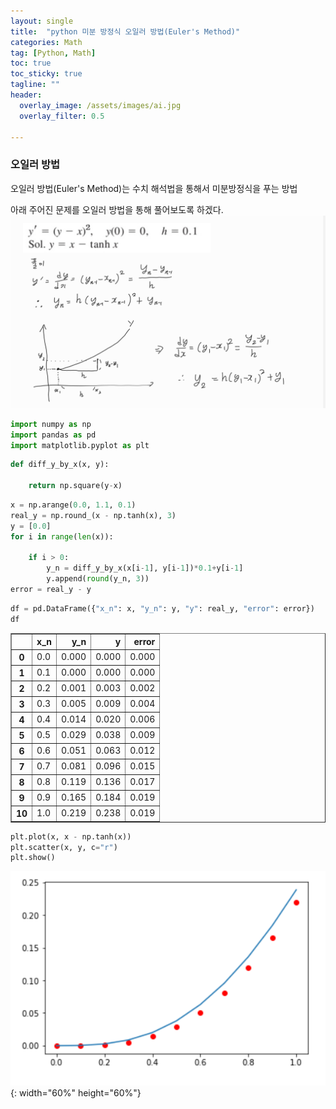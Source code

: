 ```yaml
---
layout: single
title:  "python 미분 방정식 오일러 방법(Euler's Method)"
categories: Math
tag: [Python, Math]
toc: true
toc_sticky: true
tagline: ""
header:
  overlay_image: /assets/images/ai.jpg
  overlay_filter: 0.5

---
```


### 오일러 방법
오일러 방법(Euler's Method)는 수치 해석법을 통해서 미분방정식을 푸는 방법

아래 주어진 문제를 오일러 방법을 통해 풀어보도록 하겠다.
![](https://github.com/skkumin/skkumin.github.io/blob/master/images/deeplearning/math1.jpg?raw=true)


```python
import numpy as np
import pandas as pd
import matplotlib.pyplot as plt
```


```python
def diff_y_by_x(x, y):
    
    return np.square(y-x)
```


```python
x = np.arange(0.0, 1.1, 0.1)
real_y = np.round_(x - np.tanh(x), 3)
y = [0.0] 
for i in range(len(x)):
    
    if i > 0:
        y_n = diff_y_by_x(x[i-1], y[i-1])*0.1+y[i-1]
        y.append(round(y_n, 3))
error = real_y - y
```


```python
df = pd.DataFrame({"x_n": x, "y_n": y, "y": real_y, "error": error})
df
```




<div>
<style scoped>
    .dataframe tbody tr th:only-of-type {
        vertical-align: middle;
    }

    .dataframe tbody tr th {
        vertical-align: top;
    }

    .dataframe thead th {
        text-align: right;
    }
</style>
<table border="1" class="dataframe">
  <thead>
    <tr style="text-align: right;">
      <th></th>
      <th>x_n</th>
      <th>y_n</th>
      <th>y</th>
      <th>error</th>
    </tr>
  </thead>
  <tbody>
    <tr>
      <th>0</th>
      <td>0.0</td>
      <td>0.000</td>
      <td>0.000</td>
      <td>0.000</td>
    </tr>
    <tr>
      <th>1</th>
      <td>0.1</td>
      <td>0.000</td>
      <td>0.000</td>
      <td>0.000</td>
    </tr>
    <tr>
      <th>2</th>
      <td>0.2</td>
      <td>0.001</td>
      <td>0.003</td>
      <td>0.002</td>
    </tr>
    <tr>
      <th>3</th>
      <td>0.3</td>
      <td>0.005</td>
      <td>0.009</td>
      <td>0.004</td>
    </tr>
    <tr>
      <th>4</th>
      <td>0.4</td>
      <td>0.014</td>
      <td>0.020</td>
      <td>0.006</td>
    </tr>
    <tr>
      <th>5</th>
      <td>0.5</td>
      <td>0.029</td>
      <td>0.038</td>
      <td>0.009</td>
    </tr>
    <tr>
      <th>6</th>
      <td>0.6</td>
      <td>0.051</td>
      <td>0.063</td>
      <td>0.012</td>
    </tr>
    <tr>
      <th>7</th>
      <td>0.7</td>
      <td>0.081</td>
      <td>0.096</td>
      <td>0.015</td>
    </tr>
    <tr>
      <th>8</th>
      <td>0.8</td>
      <td>0.119</td>
      <td>0.136</td>
      <td>0.017</td>
    </tr>
    <tr>
      <th>9</th>
      <td>0.9</td>
      <td>0.165</td>
      <td>0.184</td>
      <td>0.019</td>
    </tr>
    <tr>
      <th>10</th>
      <td>1.0</td>
      <td>0.219</td>
      <td>0.238</td>
      <td>0.019</td>
    </tr>
  </tbody>
</table>
</div>




```python
plt.plot(x, x - np.tanh(x))
plt.scatter(x, y, c="r")
plt.show()
```

![](https://github.com/skkumin/skkumin.github.io/blob/master/images/deeplearning/math1-1.png?raw=true){: width="60%" height="60%"}
